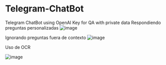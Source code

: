 # Telegram-ChatBot
Telegram ChatBot using OpenAI Key for QA with private data
Respondiendo preguntas personalizadas
![image](https://github.com/BrujitoOz/Telegram-ChatBot/assets/54969025/cf6973c2-0640-4dfe-9d35-9cc8a1432ec5)

Ignorando preguntas fuera de contexto
![image](https://github.com/BrujitoOz/Telegram-ChatBot/assets/54969025/0b7798be-4c30-4cbc-bf91-dfe7c6c5f828)

Uso de OCR

![image](https://github.com/BrujitoOz/Telegram-ChatBot/assets/54969025/fef86b52-030d-4ff9-991e-0943719822cf)

